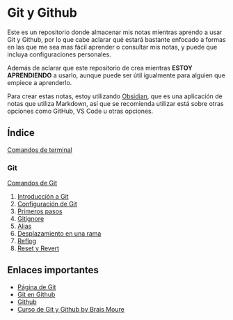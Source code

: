 # Git y Github

Este es un repositorio donde almacenar mis notas mientras aprendo a usar Git y Github, por lo que cabe aclarar qué estará bastante enfocado a formas en las que me sea mas fácil aprender o consultar mis notas, y puede que incluya configuraciones personales.

Además de aclarar que este repositorio de crea mientras **ESTOY APRENDIENDO** a usarlo, aunque puede ser útil igualmente para alguien que empiece a aprenderlo.

Para crear estas notas, estoy utilizando [Obsidian](https://obsidian.md/), que es una aplicación de notas que utiliza Markdown, así que se recomienda utilizar está sobre otras opciones como GitHub, VS Code u otras opciones.

## Índice

[Comandos de terminal](./Comandos%20de%20la%20terminal%20común.md)

### Git
  [Comandos de Git](./Git/Comandos%20de%20Git.md)
  1. [Introducción a Git](./Git/01.%20Introducción%20a%20Git.md)
  2. [Configuración de Git](./Git/02.%20Configuración%20de%20Git.md)
  3. [Primeros pasos](./03.%20Primeros%20pasos.md)
  4. [Gitignore](04.%20Gitignore.md)
  5. [Alias](05.%20Alias.md)
  6. [Desplazamiento en una rama](06.%20Desplazamiento%20en%20una%20rama.md)
  7. [Reflog](07.%20Reflog.md)
  8. [Reset y Revert](./Git/08.%20Reset%20y%20Revert.md)

## Enlaces importantes

- [Página de Git](https://git-scm.com/)
- [Git en Github](https://github.com/git/git)
- [Github](https://github.com)
- [Curso de Git y Github by Brais Moure](https://youtu.be/3GymExBkKjE?si=7s43Sv-g88fOb3JV)
